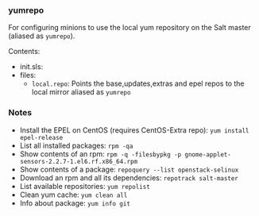 
### yumrepo

For configuring minions to use the local yum repository on the Salt master (aliased as `yumrepo`).  

Contents: 
- init.sls: 
- files:
  - `local.repo`: Points the base,updates,extras and epel repos to the local mirror aliased as `yumrepo`

### Notes

- Install the EPEL on CentOS (requires CentOS-Extra repo): `yum install epel-release`
- List all installed packages: `rpm -qa`  
- Show contents of an rpm:  `rpm -q -filesbypkg -p gnome-applet-sensors-2.2.7-1.el6.rf.x86_64.rpm` 
- Show contents of a package:  `repoquery --list openstack-selinux`
- Download an rpm and all its dependencies: `repotrack salt-master`
- List available repositories: `yum repolist`
- Clean yum cache: `yum clean all`
- Info about package: `yum info git`

### 
